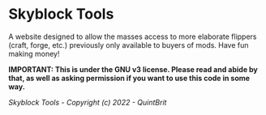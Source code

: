 # Skyblock Tools
A website designed to allow the masses access to more elaborate flippers (craft, forge, etc.) previously only available to buyers of mods. Have fun making money!

**IMPORTANT:
This is under the GNU v3 license. Please read and abide by that, as well as asking permission if you want to use this code in some way.**

_Skyblock Tools - Copyright (c) 2022 - QuintBrit_
